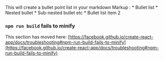  This will create a bullet point list in your markdown
 Markup : * Bullet list
              * Nested bullet
                  * Sub-nested bullet etc
          * Bullet list item 2


### `npm run build` fails to minify

This section has moved here: [https://facebook.github.io/create-react-app/docs/troubleshooting#npm-run-build-fails-to-minify](https://facebook.github.io/create-react-app/docs/troubleshooting#npm-run-build-fails-to-minify)

